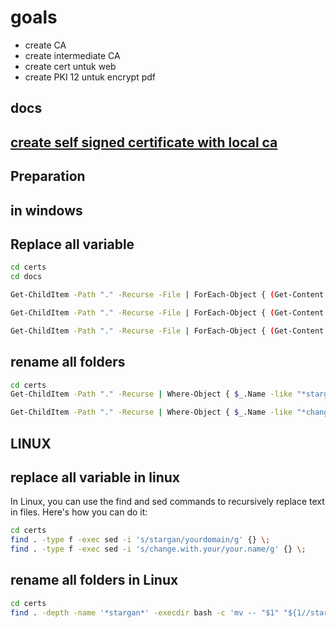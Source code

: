 # goals

- create CA
- create intermediate CA
- create cert untuk web
- create PKI 12 untuk encrypt pdf

## docs

## [create self signed certificate with local ca](/docs/create_self_sign_certificate_with_local_ca.md)

## Preparation

## in windows

## Replace all variable

```sh
cd certs
cd docs

Get-ChildItem -Path "." -Recurse -File | ForEach-Object { (Get-Content $_.FullName) | ForEach-Object { $_ -replace 'stargan', 'yourdomain' } | Set-Content $_.FullName }

Get-ChildItem -Path "." -Recurse -File | ForEach-Object { (Get-Content $_.FullName) | ForEach-Object { $_ -replace 'change.with.your', 'your.name' } | Set-Content $_.FullName }

Get-ChildItem -Path "." -Recurse -File | ForEach-Object { (Get-Content $_.FullName) | ForEach-Object { $_ -replace 'webmaster@starganteknologi.com.id', 'mail@yourdomain.com' } | Set-Content $_.FullName }

```

## rename all folders

```sh
cd certs
Get-ChildItem -Path "." -Recurse | Where-Object { $_.Name -like "*stargan*" } | Rename-Item -NewName { $_.Name -replace 'stargan', 'yourdomain' }

Get-ChildItem -Path "." -Recurse | Where-Object { $_.Name -like "*change.with.yourname*" } | Rename-Item -NewName { $_.Name -replace 'change.with.yourname', 'yourname' }

```

## LINUX

## replace all variable in linux

In Linux, you can use the find and sed commands to recursively replace text in files. Here's how you can do it:

```sh
cd certs
find . -type f -exec sed -i 's/stargan/yourdomain/g' {} \;
find . -type f -exec sed -i 's/change.with.your/your.name/g' {} \;
```

## rename all folders in Linux

```sh
cd certs
find . -depth -name '*stargan*' -execdir bash -c 'mv -- "$1" "${1//stargan/yourdomain}"' bash {} \;
```
